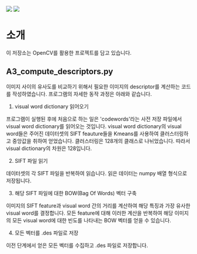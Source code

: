 <img src="https://img.shields.io/badge/Python-3776AB?style=flat&logo=Python&logoColor=white"/> <img src="https://img.shields.io/badge/OpenCV-5C3EE8?style=flat&logo=OpenCV&logoColor=white"/>
# 소개
이 저장소는 OpenCV를 활용한 프로젝트를 담고 있습니다.

## A3_compute_descriptors.py

이미지 사이의 유사도를 비교하기 위해서 필요한 이미지의 descriptor를 계산하는 코드를 작성하였습니다.
프로그램의 자세한 동작 과정은 아래와 같습니다.
1. visual word dictionary 읽어오기

프로그램이 실행된 후에 처음으로 하는 일은 'codewords'라는 사전 저장 파일에서 visual word dictionary를 읽어오는 것입니다. visual word dictionary의 visual word들은 주어진 데이터셋의 SIFT feauture들을 Kmeans를 사용하여 클러스터링하고 중앙값을 취하여 얻었습니다. 클러스터링은 128개의 클래스로 나뉘었습니다. 따라서 visual dictionary의 차원은 128입니다.

2. SIFT 파일 읽기

데이터셋의 각 SIFT 파일을 반복하여 읽습니다. 읽은 데이터는 numpy 배열 형식으로 저장됩니다.

3. 해당 SIFT 파일에 대한 BOW(Bag Of Words) 벡터 구축

이미지의 SIFT feature과 visual word 간의 거리를 계산하여 해당 특징과 가장 유사한 visual word를 결정합니다. 모든 feature에 대해 이러한 계산을 반복하여 해당 이미지의 모든 visual word에 대한 빈도를 나타내는 BOW 벡터를 얻을 수 있습니다.

4. 모든 벡터를 .des 파일로 저장

이전 단계에서 얻은 모든 벡터를 수집하고 .des 파일로 저장합니다.
